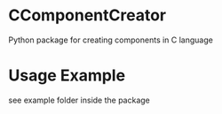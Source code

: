 # CComponentCreator
Python package for creating components in C language

# Usage Example
see example folder inside the package 